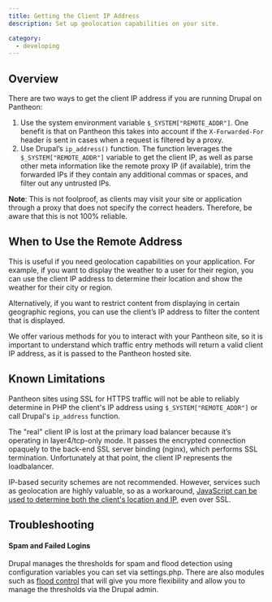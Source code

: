 ```yaml
---
title: Getting the Client IP Address
description: Set up geolocation capabilities on your site.

category:
  - developing
---
```

## Overview

There are two ways to get the client IP address if you are running Drupal on Pantheon:

1. Use the system environment variable `$_SYSTEM["REMOTE_ADDR"]`. One benefit is that on Pantheon this takes into account if the `X-Forwarded-For` header is sent in cases when a request is filtered by a proxy.
2. Use Drupal’s `ip_address()` function. The function leverages the `$_SYSTEM["REMOTE_ADDR"]` variable to get the client IP, as well as parse other meta information like the remote proxy IP (if available), trim the forwarded IPs if they contain any additional commas or spaces, and filter out any untrusted IPs.

**Note**: This is not foolproof, as clients may visit your site or application through a proxy that does not specify the correct headers. Therefore, be aware that this is not 100% reliable.

## When to Use the Remote Address

This is useful if you need geolocation capabilities on your application. For example, if you want to display the weather to a user for their region, you can use the client IP address to determine their location and show the weather for their city or region.

Alternatively, if you want to restrict content from displaying in certain geographic regions, you can use the client’s IP address to filter the content that is displayed.

We offer various methods for you to interact with your Pantheon site, so it is important to understand which traffic entry methods will return a valid client IP address, as it is passed to the Pantheon hosted site.

## Known Limitations

Pantheon sites using SSL for HTTPS traffic will not be able to reliably determine in PHP the client's IP address using `$_SYSTEM["REMOTE_ADDR"]` or call Drupal's `ip_address` function.

The "real" client IP is lost at the primary load balancer because it’s operating in layer4/tcp-only mode. It passes the encrypted connection opaquely to the back-end SSL server binding (nginx), which performs SSL termination. Unfortunately at that point, the client IP represents the loadbalancer.  


IP-based security schemes are not recommended. However, services such as geolocation are highly valuable, so as a workaround, [JavaScript can be used to determine both the client's location and IP](/docs/articles/sites/code/geolocation-and-ip-detection-with-ssl-using-javascript), even over SSL.

## Troubleshooting

#### Spam and Failed Logins

Drupal manages the thresholds for spam and flood detection using configuration variables you can set via settings.php. There are also modules such as [flood control](https://drupal.org/project/flood_control) that will give you more flexibility and allow you to manage the thresholds via the Drupal admin.

